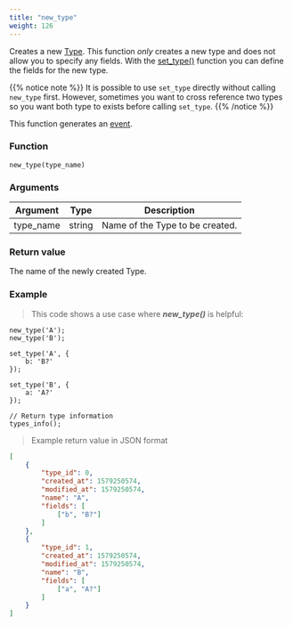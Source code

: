 ```yaml
---
title: "new_type"
weight: 126
---
```


Creates a new [Type](../../data-types/type). This function *only* creates a new type
and does not allow you to specify any fields. With the [set_type()](../set_type) function
you can define the fields for the new type.

{{% notice note %}}
It is possible to use `set_type` directly without calling `new_type` first. However, sometimes
you want to cross reference two types so you want both type to exists before calling `set_type`.
{{% /notice %}}


This function generates an [event](../../overview/events).

### Function

`new_type(type_name)`

### Arguments

Argument | Type | Description
-------- | ---- | -----------
type_name | string | Name of the Type to be created.

### Return value

The name of the newly created Type.

### Example

> This code shows a use case where ***new_type()*** is helpful:

```thingsdb,should_pass
new_type('A');
new_type('B');

set_type('A', {
    b: 'B?'
});

set_type('B', {
    a: 'A?'
});

// Return type information
types_info();
```

> Example return value in JSON format

```json
[
    {
        "type_id": 0,
        "created_at": 1579250574,
        "modified_at": 1579250574,
        "name": "A",
        "fields": [
            ["b", "B?"]
        ]
    },
    {
        "type_id": 1,
        "created_at": 1579250574,
        "modified_at": 1579250574,
        "name": "B",
        "fields": [
            ["a", "A?"]
        ]
    }
]
```
